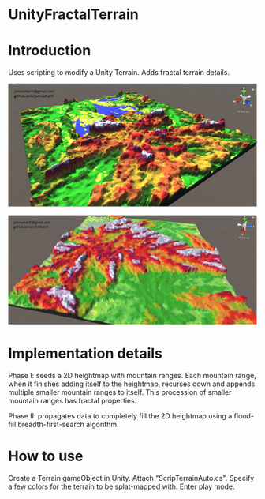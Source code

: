 # UnityFractalTerrain

# Introduction

Uses scripting to modify a Unity Terrain. Adds fractal terrain details.

![Image of unblended terrain](https://github.com/johnasharifi/UnityFractalTerrain/blob/master/terrain_fractal_unblended.png)

![Image of blended terrain](https://github.com/johnasharifi/UnityFractalTerrain/blob/master/terrain_fractal_blended.png)

# Implementation details

Phase I: seeds a 2D heightmap with mountain ranges. Each mountain range, when it finishes adding itself to the heightmap, recurses down and appends multiple smaller mountain ranges to itself. This procession of smaller mountain ranges has fractal properties.

Phase II: propagates data to completely fill the 2D heightmap using a flood-fill breadth-first-search algorithm.

# How to use

Create a Terrain gameObject in Unity. Attach "ScripTerrainAuto.cs". Specify a few colors for the terrain to be splat-mapped with. Enter play mode.
